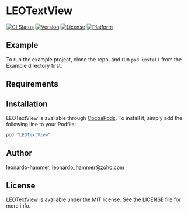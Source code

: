 # LEOTextView

[![CI Status](http://img.shields.io/travis/leonardo-hammer/LEOTextView.svg?style=flat)](https://travis-ci.org/leonardo-hammer/LEOTextView)
[![Version](https://img.shields.io/cocoapods/v/LEOTextView.svg?style=flat)](http://cocoapods.org/pods/LEOTextView)
[![License](https://img.shields.io/cocoapods/l/LEOTextView.svg?style=flat)](http://cocoapods.org/pods/LEOTextView)
[![Platform](https://img.shields.io/cocoapods/p/LEOTextView.svg?style=flat)](http://cocoapods.org/pods/LEOTextView)

## Example

To run the example project, clone the repo, and run `pod install` from the Example directory first.

## Requirements

## Installation

LEOTextView is available through [CocoaPods](http://cocoapods.org). To install
it, simply add the following line to your Podfile:

```ruby
pod "LEOTextView"
```

## Author

leonardo-hammer, leonardo_hammer@zoho.com

## License

LEOTextView is available under the MIT license. See the LICENSE file for more info.
